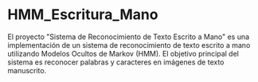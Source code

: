 # HMM_Escritura_Mano
El proyecto "Sistema de Reconocimiento de Texto Escrito a Mano" es una implementación de un sistema de reconocimiento de texto escrito a mano utilizando Modelos Ocultos de Markov (HMM). El objetivo principal del sistema es reconocer palabras y caracteres en imágenes de texto manuscrito.
